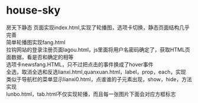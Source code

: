 # house-sky
房天下静态 页面实现index.html,实现了轮播图，选项卡切换，静态页面结构几乎完善</br>
    简单轮播图实现fang.html</br>
      拉钩网站的登录注册页面lagou.html，js里面将用户名密码确定了，获取HTML页面数据，看是否和确定的相等</br>
        选项卡newsfang.HTML，只不过把点击的事件换成了hover事件</br>
          全选，取消全选和反选lianxi.html,quanxuan.html，label，prop，each，实现</br>
            类似于导航栏的菜单显示lianxi0.html，点谁谁的子元素出现，show，hide，方法实现</br>
              lunbo.html，tab.html不仅实现轮播，而且每一张图片下面会对应方框标志</br>
              
